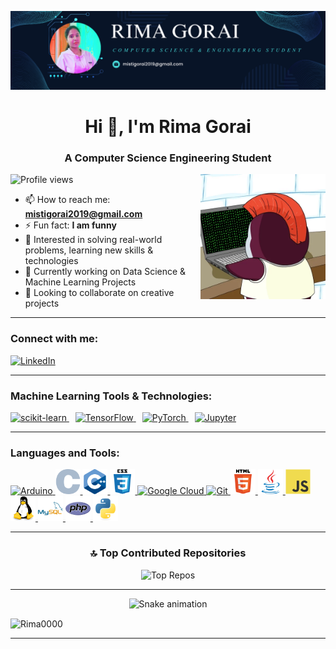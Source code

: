 <!-- Cover banner image -->
![logo](https://github.com/Rima0000/Rima0000/blob/main/Navy%20Blue%20Geometric%20Technology%20LinkedIn%20Banner%20(1).png)

<!-- Header -->
<h1 align="center">Hi 👋, I'm Rima Gorai</h1>
<h3 align="center">A Computer Science Engineering Student</h3>

<!-- Profile GIF -->
<img align="right" height="200" src="https://github.com/Rima0000/Rima0000/blob/main/giphy.webp" alt="Profile GIF" />

<!-- Profile Views Badge -->
<p align="left">
  <img src="https://komarev.com/ghpvc/?username=Rima0000&label=Profile%20views&color=0e75b6&style=flat" alt="Profile views" />
</p>

<!-- About Me -->
- 📫 How to reach me: **mistigorai2019@gmail.com**  
- ⚡ Fun fact: **I am funny**  
- 👀 Interested in solving real-world problems, learning new skills & technologies  
- 🌱 Currently working on Data Science & Machine Learning Projects  
- 💞️ Looking to collaborate on creative projects  

---

<!-- Social Links -->
<h3 align="left">Connect with me:</h3>
<p align="left">
  <a href="https://linkedin.com/in/rimagorai" target="_blank" rel="noopener noreferrer" style="margin-right:15px;">
    <img src="https://raw.githubusercontent.com/rahuldkjain/github-profile-readme-generator/master/src/images/icons/Social/linked-in-alt.svg" alt="LinkedIn" height="30" width="40" />
  </a>
<!--   <a href="https://www.codechef.com/users/glow_ducks_60" target="_blank" rel="noopener noreferrer" style="margin-right:20px; display: inline-flex; align-items: center; text-decoration: none; color: inherit;">
    <img src="https://cdn.jsdelivr.net/npm/simple-icons@3.1.0/icons/codechef.svg" alt="CodeChef" height="30" width="40" />
    <span style="margin-left: 6px; font-weight: 600; font-size: 16px;">glow_ducks_60</span>
  </a>
  <a href="https://www.geeksforgeeks.org/user/mistigortwkw01/" target="_blank" rel="noopener noreferrer" style="margin-right:20px; display: inline-flex; align-items: center; text-decoration: none; color: inherit;">
    <img src="https://cdn.jsdelivr.net/npm/simple-icons@3.1.0/icons/geeksforgeeks.svg" alt="GeeksforGeeks" height="30" width="40" />
    <span style="margin-left: 6px; font-weight: 600; font-size: 16px;">mistigortwkw01</span>
  </a>
  <a href="https://leetcode.com/u/rima_021/" target="_blank" rel="noopener noreferrer" style="display: inline-flex; align-items: center; text-decoration: none; color: inherit;">
    <img src="https://cdn.jsdelivr.net/npm/simple-icons@3.1.0/icons/leetcode.svg" alt="LeetCode" height="30" width="40" />
    <span style="margin-left: 6px; font-weight: 600; font-size: 16px;">rima_021</span>
  </a> -->
</p>


---

<!-- Machine Learning Tools & Technologies -->
<h3 align="left">Machine Learning Tools & Technologies:</h3>
<p align="left">
  <a href="https://scikit-learn.org/" target="_blank" rel="noopener noreferrer" style="margin-right:10px;">
    <img src="https://upload.wikimedia.org/wikipedia/commons/0/05/Scikit_learn_logo_small.svg" alt="scikit-learn" width="40" height="40" />
  </a>
  <a href="https://www.tensorflow.org/" target="_blank" rel="noopener noreferrer" style="margin-right:10px;">
    <img src="https://upload.wikimedia.org/wikipedia/commons/2/2d/Tensorflow_logo.svg" alt="TensorFlow" width="40" height="40" />
  </a>
  <a href="https://pytorch.org/" target="_blank" rel="noopener noreferrer" style="margin-right:10px;">
    <img src="https://upload.wikimedia.org/wikipedia/commons/1/10/PyTorch_logo_icon.svg" alt="PyTorch" width="40" height="40" />
  </a>
<!--   <a href="https://www.kaggle.com/" target="_blank" rel="noopener noreferrer" style="margin-right:10px;">
    <img src="https://upload.wikimedia.org/wikipedia/commons/1/1a/Kaggle_logo.svg" alt="Kaggle" width="40" height="40" />
  </a> -->
  <a href="https://www.jupyter.org/" target="_blank" rel="noopener noreferrer">
    <img src="https://upload.wikimedia.org/wikipedia/commons/3/38/Jupyter_logo.svg" alt="Jupyter" width="40" height="40" />
  </a>
</p>

---

<!-- Languages & Tools -->
<h3 align="left">Languages and Tools:</h3>
<p align="left"> 
  <a href="https://www.arduino.cc/" target="_blank" rel="noopener noreferrer"> 
    <img src="https://cdn.worldvectorlogo.com/logos/arduino-1.svg" alt="Arduino" width="40" height="40"/> 
  </a> 
  <a href="https://www.cprogramming.com/" target="_blank" rel="noopener noreferrer"> 
    <img src="https://raw.githubusercontent.com/devicons/devicon/master/icons/c/c-original.svg" alt="C" width="40" height="40"/> 
  </a> 
  <a href="https://www.w3schools.com/cpp/" target="_blank" rel="noopener noreferrer"> 
    <img src="https://raw.githubusercontent.com/devicons/devicon/master/icons/cplusplus/cplusplus-original.svg" alt="C++" width="40" height="40"/> 
  </a> 
  <a href="https://www.w3schools.com/css/" target="_blank" rel="noopener noreferrer"> 
    <img src="https://raw.githubusercontent.com/devicons/devicon/master/icons/css3/css3-original-wordmark.svg" alt="CSS3" width="40" height="40"/> 
  </a> 
  <a href="https://cloud.google.com" target="_blank" rel="noopener noreferrer"> 
    <img src="https://www.vectorlogo.zone/logos/google_cloud/google_cloud-icon.svg" alt="Google Cloud" width="40" height="40"/> 
  </a> 
  <a href="https://git-scm.com/" target="_blank" rel="noopener noreferrer"> 
    <img src="https://www.vectorlogo.zone/logos/git-scm/git-scm-icon.svg" alt="Git" width="40" height="40"/> 
  </a> 
  <a href="https://www.w3.org/html/" target="_blank" rel="noopener noreferrer"> 
    <img src="https://raw.githubusercontent.com/devicons/devicon/master/icons/html5/html5-original-wordmark.svg" alt="HTML5" width="40" height="40"/> 
  </a> 
  <a href="https://www.java.com" target="_blank" rel="noopener noreferrer"> 
    <img src="https://raw.githubusercontent.com/devicons/devicon/master/icons/java/java-original.svg" alt="Java" width="40" height="40"/> 
  </a> 
  <a href="https://developer.mozilla.org/en-US/docs/Web/JavaScript" target="_blank" rel="noopener noreferrer"> 
    <img src="https://raw.githubusercontent.com/devicons/devicon/master/icons/javascript/javascript-original.svg" alt="JavaScript" width="40" height="40"/> 
  </a> 
  <a href="https://www.linux.org/" target="_blank" rel="noopener noreferrer"> 
    <img src="https://raw.githubusercontent.com/devicons/devicon/master/icons/linux/linux-original.svg" alt="Linux" width="40" height="40"/> 
  </a> 
  <a href="https://www.mysql.com/" target="_blank" rel="noopener noreferrer"> 
    <img src="https://raw.githubusercontent.com/devicons/devicon/master/icons/mysql/mysql-original-wordmark.svg" alt="MySQL" width="40" height="40"/> 
  </a> 
  <a href="https://www.php.net" target="_blank" rel="noopener noreferrer"> 
    <img src="https://raw.githubusercontent.com/devicons/devicon/master/icons/php/php-original.svg" alt="PHP" width="40" height="40"/> 
  </a> 
  <a href="https://www.python.org" target="_blank" rel="noopener noreferrer"> 
    <img src="https://raw.githubusercontent.com/devicons/devicon/master/icons/python/python-original.svg" alt="Python" width="40" height="40"/> 
  </a> 
</p>

---

<!-- Top Contributed Repositories -->
<h3 align="center">🔝 Top Contributed Repositories</h3>
<p align="center">
  <img src="https://github-contributor-stats.vercel.app/api?username=Rima0000&limit=5&theme=dark&combine_all_yearly_contributions=true" alt="Top Repos" />
</p>

---

<!-- Snake Game Repo View -->
<div align="center">
  <img src="https://profile-readme-generator.com/assets/snake.svg" alt="Snake animation" />
</div>


<!-- GitHub stats: General -->
<p>
  <img align="center" src="https://github-readme-streak-stats.herokuapp.com/?user=Rima0000&" alt="Rima0000" />
</p>

---




